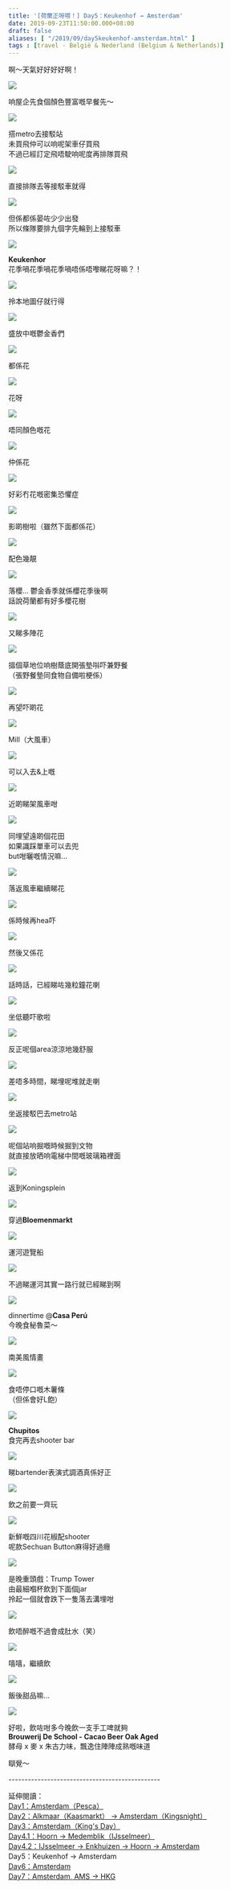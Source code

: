 ```yaml
---
title: '[荷蘭正呀喂！] Day5：Keukenhof → Amsterdam'
date: 2019-09-23T11:50:00.000+08:00
draft: false
aliases: [ "/2019/09/day5keukenhof-amsterdam.html" ]
tags : [travel - België & Nederland (Belgium & Netherlands)]
---
```


啊～天氣好好好好啊！  

![](https://z3owqw.ch.files.1drv.com/y4mybjDY1qahlAB4Ha27eETeHJXjWbCRXcXh3BHzqj4fO1ASYwemoM01KqAEMMg17uNlc3Jk8SewE0vEokVCWG2cakcRpPThX50Ya0-Dk8rEOdpk6WkVrA0wLLXEejFYpALlvhQUTErveTdpMkEyZxM5EH7JClwB4leQRM_fDjVanpa3ouF9vDAJmYPTzSZXyy0yC_rgponfDahMUjipGuIpw?width=660&height=495&cropmode=none)

响屋企先食個顏色豐富嘅早餐先～  

![](https://ynowqw.ch.files.1drv.com/y4mlI1XyS4FqiJZ6LwVKleOi9LGvUsuOpGKVRkZ9sBILaTeoUYBJPLVRrd4eQVEKAiZoyG-zolX1C6rs8GVxl0pOn2kgopD_lO-TgXiXJSSkzTOPhPHC6V9V8bCbkXqJDqcFMZ5BqzE8PhSL3VC9dEZ6dAHh3EchPjUd1gHdVAgpPg3y332axReXt-tJ61FrA5SSpUU9IaI-n2C-YjVD9pmiQ?width=660&height=495&cropmode=none)

搭metro去接駁站  
未買飛仲可以响呢架車仔買飛  
不過已經訂定飛唔駛响呢度再排隊買飛  

![](https://yxowqw.ch.files.1drv.com/y4mYxpMSnWHMhsMEfsSzFnao0jaW1744KmYAMW6DphMbe__B3Uwtx_zeaK30jHEeDM2EzBTQ5-nv__n1O522u8hUF1klMCGFXpKtGvJUYiZXdC2-uvgszZMA_0FWsmOussXANgbKu3YMcuNBpVzABlG_krH3Y9eS10NXy4Qedp9GtKqxH7CpwiAl7QAAMGZWhQgW307KxUJGkeIs_qAPvxSXA?width=660&height=495&cropmode=none)

直接排隊去等接駁車就得  

![](https://zxowqw.ch.files.1drv.com/y4ms0yHzddDQeKIY3mdQkPx7vz-r0cg-Ofi036MO_dm0WeMAi3blNE7idztOfTpmlG6omxfFxWb0L4jyIQ2OaSdn1I73yRu-7LENKgyC8KT0j5ETgMeOOdp5KwiXYRWmSdbNFDkgilPxq66JzxSNTIV772a5fa525XVaw-epEHgrmP3S4M4ZAkRVgRbr9W7VJg1sSJcfMz62Gbjl0AqeMXu9A?width=660&height=495&cropmode=none)

但係都係晏咗少少出發  
所以條隊要排九個字先輪到上接駁車  

![](https://xxp7ig.ch.files.1drv.com/y4mnJ0em4manUaiev4AgEsTN_4VXdLAWwd8l8lHu-EFsEGnfqz5YZpg8zRzDnKmdC4vjAuwNJbXe8ZxsPyFeo3KnFIGnwtkMLxtxg0ydF3ISAp5LWiYyUIJYoE6fDVdEx7aoHQa7OD5c62-9MstnY2Bv5PfRSdmGCkrTqjBxXKtP5AqF9JtrHSiBJb4umfDOZVuMhTY2y1vu7yVfYrV1c7opg?width=660&height=495&cropmode=none)

**Keukenhor**  
花季喎花季喎花季喎唔係唔嚟睇花呀嘛？！  

![](https://zhp7ig.ch.files.1drv.com/y4mTzu_iNd4n4lUnj7tbEn1iQEluTC77qA9Ee_VifMIyb4ScrF1MnlQELTtT5TYpfucYlDUAnmQk4is52b3HYmDte-BdVQ3sB7TqNc8JTlFPGeX3LoCqUFhE7R9rNzCWyMm8k5x_520yoSZDP5G1gSqbkNdeSIj1JA9d85HsvJNnyZ_ZNjpwZ_clMHEKcKmot0hE_nmVeFNMhmDOp6WWB_Juw?width=660&height=495&cropmode=none)

拎本地圖仔就行得  

![](https://ynpm6a.ch.files.1drv.com/y4mEYrS_6rqBCAZjA3Dxlh0PiNzVv33PiCTwwfOqh_NbhciLYSeS3RbCo2Dq0cSOixliSnnEf0yD02nDJF71soCVqTvq8ODDJvJ3ox9E6x_YX2P2V0NkNGR7nN2ji8oTyfAeY9yBFQrZCdaKFAvJInq7lqp2_uolqkT05bhIJEo1zdVqRmQ8FBdtdjB0tmBaqrf4CClG1-_45_kq_Iyvl0D2A?width=660&height=495&cropmode=none)

盛放中嘅鬱金香們  

![](https://yxngfg.ch.files.1drv.com/y4m5RUO9kkdpmpfvBJabz7qLAZGwqyj1rPCJPsSe2SJhVURlQVUZfYHoFKiSQHXLAMYV-lhPMRShVutl1qZ1Rbn40sKmUQPYO8So39_yn19OFhz9xuS2miYvghVRXr8GhblU_WnWSr9a3B1vY8eLBsCPkqDkhpTo1BAQtwtM3K7k0WFdhz0CXH0j3OIfj4idme0LG0jA9jSDnI40CNf0cUdtw?width=660&height=495&cropmode=none)

都係花  

![](https://zogvfa.ch.files.1drv.com/y4mYQb0ZTQ99MP_bGBbZmg_GlkHJrI2eLch5koCc92J7ndeQJCtBUJTT-eHsJmPhWEMy6ByHT9QaNtTjG1EBPeVYXZNvn_m1OtuodNh7tXsYOJ5k20c9sjq8VGNpsQ7fbsgLW-9gesrzhoLKK5ZXcNWiPTlfugXSlSTJpLvs_ifZ8GxLRTTZJbp4ChQd9GYKz-_RZ2ZbJfx0iWsn45ZP4flOw?width=660&height=495&cropmode=none)

花呀  

![](https://yeiunw.ch.files.1drv.com/y4m9GIawBjtX6Hg_L5DRDp2kuqez_qdK5ZAua4MBq5bW_cS6uecOYLbsIlFbJ2yLTkVNwJziVjF3hvbTOdM0YrSQQAyHM3jJUWpdGxSP0ooVpdKTLOauqBeBtHwr6SaAN-1MZ0xlf33_TpJDQlL5Lv8ocFv6vbDUdbTUxG9mvO7eN7ZbuQhcrdVQSns-mc7g-Ad_KqeakhKmiMwt5IgkMwYRA?width=660&height=495&cropmode=none)

唔同顏色嘅花  

![](https://yohziw.ch.files.1drv.com/y4mxM_etUq__Qm8gD2ymNUj6pp_a7ySi4G8Fuc9Fugfx5A3nBueY3CycUFssI5asammgpige0s82pJkKtdVCI1tUVynTdcPBy3EZKhQn85fQnw2ICYh7EY7rIe1gskXMYlqtPZO4mvMxFBH0BNdUkiFfN2cELCSkOE1ECqUriuDxuOh-OpLtauYdlET7FFVraK58JYH7wCTTIOlXbvZZjv5QQ?width=660&height=495&cropmode=none)

仲係花  

![](https://zuhziw.ch.files.1drv.com/y4mDLth4bg0aO-K-so5G_WnkBZ48lbKIAFYy9zqiYlrcLlnXr1dfGLmTELt1UXmYWe_4ZMoDf99awgukm_g0-shqOKZyTVXz31bxzg6t0ZZwEtvOHYZWiO1ys0xmv7H4NUZRoggc8mGIcSEYXOoyNXapdHWRlV2unS29SS05RXrCeDqMWHCryHTGIi4CWK9cfS6UQfapkn6cfEl6dn_p_hJbA?width=660&height=495&cropmode=none)

好彩冇花嘅密集恐懼症  

![](https://aeghuq.ch.files.1drv.com/y4mvi2UcRtimfEthQ6mqzuRdaLNYAcVRjBcSYZKsIjqt3O9Go7vNxoBOt3ZngYEOv8QA_2F5w-d5-K3yqjzZfH5di9n1B2hRf4dtF3assI0RrXcaxh89vJJIcOZ2l6bkOvm_xmfoHKOqyuTtUTpFFy4xFwsPJ9Uiwpmk1zoBGjCP41mDn7v8pElitsA4ruYAoR-nMaYvk_vUa3enXnsjDHq2w?width=660&height=495&cropmode=none)

影啲樹啦（雖然下面都係花）  

![](https://yehsra.ch.files.1drv.com/y4mz6LCZnGGairxxcKMdpuuoQj2nzYfmsPNfFxyVXo0oNhhenzuJjEr6-dqshqFgGfcrIYL4S1_BrRr5v3gPcgpxt6Y4jgFp79OYDqcaDSDsCAZc9H7BPrMXXWQyUH2XqQ8q-AYZYH1zajgKxgqdkYSvQqSbpZTlJPHPtGNg-Zh_sInwzZXr4fsyjsrOHXeVWKZVauZKvQuTPIgS2dopS6EpQ?width=495&height=660&cropmode=none)

配色幾靚  

![](https://miqetw.ch.files.1drv.com/y4mOQrf2SvUjlhVbK1rkLtbpkE8z3ht0JDPgQm-uULSvpNEMW0aqb7iJt4QBEcojkH_QO0mQgfRxi_ld7jY0FTsUa1HkuU-CtoXAUdmBIP1ckeq94wrb13SWms3Oin66nqvuX11EJXEXqFK7-DqDt0PJOQYleOWucB3D0qdykKoubTeTQzEBItV7_c_lvzj2UagElpwRV1nb7B6j6e9BCCtew?width=660&height=495&cropmode=none)

落櫻... 鬱金香季就係櫻花季後啊  
話說荷蘭都有好多櫻花樹  

![](https://moqsrq.ch.files.1drv.com/y4mot7VvWCkPWy1hnTZ5ZF5UTnW53TKtmS8a_Ml2kzwFzdY2WQyd-wNmUJy_-lA5ki0-6ALYINY_BDbdX5QdLQHmKeoWW3xvyI9BSDk50A33zBvqnanBy1AAz3oqrKrxNx4GLhw7WOUL31GGbKEL5GsrwuSmFLWLlst8x8wDzRy5C1CwrTK5mT45B5uys384txk9dctstewWLhZifo_yVD2cw?width=660&height=495&cropmode=none)

又睇多陣花  

![](https://lyrilg.ch.files.1drv.com/y4mlTZGtN14k-3njUXjpMN29L5cwLOR24J0q_OKcdROhOE3YQJS5Wtzbsp-haWXRJPgqDt4Qqv4lolkb0zPqh19dZLxVMyFUWRDonrZYk0veoBJkPxwXfz0vCalouIgwr4BKnQrswGaWWDfjZkjSffPUiTPsfbKApOShWeCzxCYfj67ZYpKW7l_JfvzhEP2I9m7ZanO6hlaf5W7qVqWKqM0Ww?width=660&height=495&cropmode=none)

搵個草地位响樹蔭底開張墊唞吓兼野餐  
（張野餐墊同食物自備啦梗係）  

![](https://k4pacw.ch.files.1drv.com/y4mvVVBlLtUcctiShpWpk8mMNihc5iNGf8l1AAmdID3fgPn4Z5TbO3V4gTtM0Y1Gl7nl4WW2qcCGsqs_sQYFVql0v37VZpJnFttLbmgUsfpk13XrIKbbgm-0eBmSt34w13taQPGjkwO6i2T_CgiHBJreJPtHEbIditlm0ariDhUG6646-LCzuaFe0tTBv89mF7EvfxPcIS2QVA6V2t6FUwxPA?width=495&height=660&cropmode=none)

再望吓啲花  

![](https://lyor0q.ch.files.1drv.com/y4mXSOVg7gku2DH-xzfL-PATWzoA9i07D9pEmI6zKnlAB6K6vRb_cDoe_DTqWW4iUVPys_rlNU9olrsOIFYD-fX2P34HG-GqnAkaghHS4EbRbeS13OhQoFQRIushAkadqTMQo6sz8YFB56wqc5SiBqGF-ob5vf6Ne59HWBAyGeJYh5kAGAyAUny-ZBK_2nlihX5tZldgD9Fana4vlt_A0RznA?width=495&height=660&cropmode=none)

Mill（大風車）  

![](https://lior0q.ch.files.1drv.com/y4mjXMClReVKdzqw8e4PE_Ug9Y8xJVXCm-g1Te-xApiRuPQyWEfHSgTF1zgzEKAb1s7bNoRjh8VTcocTorSQ0Usi2rVWqJLqiLRMAibeAuZM05tjuY_0-0cQx2GoeXPaE7hK8NdGpODchEg_3G62CuSwnlnIoXHCBeab9_9CGGy8XMMxz1YSEq3gnh_KzNo1q5SqqUACc_nwvce8kahBWSuYw?width=660&height=495&cropmode=none)

可以入去&上嘅  

![](https://lop2xa.ch.files.1drv.com/y4mdeMW4jweA4Aeiag-wxwUGch73NUdk1P89_Gf4Z7k2iKtxzD8jy7nrssC-tJY2IXeBObQr9cc1VT6gcV2QppfMSdLFxDpJh80k9bh1nJN5oA0LC-GzUyty9NYAV_Z8HSyeaXsbZtTYPhhmeINLDJXs2aMwv50lZ11na6eGlFHlzJQmPat4OnzwJONnFnnCXDV7y2XTE7UJCMLNTzP9zLQBg?width=660&height=495&cropmode=none)

近啲睇架風車咁  

![](https://mop2xa.ch.files.1drv.com/y4mGiE8_rQRL4lk3b_7eWpCkCoAxg8PPmPYweDXv3CF4D5vUBIUqxBZ_z7AD-_LJqxvwwrmlNLWwbbjxZOFvaH0ul6ztaOBBb3f__LgbKyVF0fsZd_DKzlvMQBu-_85u3HvnWx3OOc5EKzXJQMYHKwiNwfGNFzF_v2BEAIKQBmwgXBMAbBLe66rYDiHXzGj5NAz2OY06IhVmDspT_IV9aQIpw?width=660&height=495&cropmode=none)

同埋望遠啲個花田  
如果識踩單車可以去兜  
but咁曬嘅情況嘛...  

![](https://lv9fwg.ch.files.1drv.com/y4mlcMjDlInif9bqsy0-S7MJ8kn1T51by7V5UMzVcbkHf1CWTAu_5Uu9Lh39OiSrqG97FBdRtQQ7P6vjnzWrLJRO6t3m4TJhfDOdIW-2NthvM98xLrgTgMM9oAsxL41zXCh3ekxxPKSMqCNp2ZZA6_ZhetxX89z2EtV8EuAGCc0yP8GfQdfLhqlO8K0VSBVU07Mx1ArrpOQb0RspQzVdUT8mw?width=660&height=495&cropmode=none)

落返風車繼續睇花  

![](https://np9t6a.ch.files.1drv.com/y4m1zQ_eFNbXoXdPoxA19nQ_PVeIJm67zCb9kL70cvjndkdT-CVK7NRfv-DJkM5o3WhPwACJcmGSn6n0QwLo4dj1vgQr5BGiSFY6XhGD4rWg22Jj8v2MxxfT9bvReHFAE3VSyct8nmdPUq3zwNepQY5VARjexxKV-lj5_gHJUZ4F-75XbEYMpl5VGNEj0NW6fU2QONkHZkKAcA_NWiJYbsEIg?width=495&height=660&cropmode=none)

係時候再hea吓  

![](https://mq9t6a.ch.files.1drv.com/y4m4GnE4d7IyrrnmSvx6x-f09yy3lnhHNZSE0pfsXjcQNSWxkKY4oRprUo2t3EtfHQ7_yaiaXUTHouwNH6d5mxSePHcaSxXys6_7U_rEHIv-lXG2qBUwVYOtm7YcYUA7bvVe1t0rBO_MJ3MS4QI6PF-j5IK3kKrhqjMtLhO2UHM9I40X51PwLPmti6iuTM9PcVVh3dNGPoBh47snA_hnrMrIQ?width=660&height=495&cropmode=none)

然後又係花  

![](https://np8krg.ch.files.1drv.com/y4mbcR1ysEsG0QC6EmgTDoRjmherZEyfaA0dtBt9ebqYI4qCguV3coHTrxogbOZtxQpFJEh4A08GH6q8ygDVhCzbG-_8ygIheRiBUJZEQppRV10HTzQXouHh9tI9Sc-cC_Dylmz-6-u7oGI-29xngRR7MzBbJI89CWXeubzlh9UtAXsBRnVip1XxSNez4zrfcJlmMwKEFYrWjBi1u0XVJzXFw?width=660&height=495&cropmode=none)

話時話，已經睇咗幾粒鐘花喇  

![](https://mppcig.ch.files.1drv.com/y4mhleJY4Bq3FQIKR_htfE1hycNbrbYRtMg6gQtuLjVwG4wyW_I1Wp57yAEOqWL2xu7DsEaXA-huP_FkfbEgyD3p41TCciHXa6a-wtuzuCeF3f7wUF8QQtyG4GjvLmyuoVnodcOL6Wz2x7J54rSuJVRW0T4HNzxATsn3y7bKM3HE07pvOvahncCe55gsw5uogId7ZgTFY52TMixYceQL4F9kw?width=660&height=495&cropmode=none)

坐低聽吓歌啦  

![](https://mqpj0q.ch.files.1drv.com/y4mFdRVc7hpMGitQ9XopgaCrL2LfMZoT5pWVV_QXAyb5_hLpDdCcNfSkUFOneDM57x4latmtrR1g_-C_WEZHj_yJJYWbNRbBASJ4vyCWzy5TFNzgseMH3nH7fx0-1NJO5nFMj06c0JkQ25wRG58I0ePO38HFpOEW7DLkJQRoAQZIU1ZisteScOH5SBp1dEmZVIl03Qq6Ta6caUKjAbynAruag?width=660&height=495&cropmode=none)

反正呢個area涼涼地幾舒服  

![](https://mfqnfq.ch.files.1drv.com/y4mPZUVF4pr7WRNP7VplaaE0YxeWzKWZkqEosZmp5KZz2F8lWzz3FXdnqKmzQ09nBM1wEIqY1XPWE41iwnnIcTMkauo5MxjvEbQNlx_Sn1xb0cTrTiodwQLejd6TC-Etprz9y0fP1fNrlNCDAu8zNr1dFsEJd8DDAAexeNCdP8p0aPoTa8vwA4vtZzBvJSePdhm6vDMDTL7w-zmZsCoyR94Hg?width=660&height=495&cropmode=none)

差唔多時間，睇埋呢堆就走喇  

![](https://mpqnfq.ch.files.1drv.com/y4mJqNvAv0qQkGs65wldP6YK0_I9TymZjQbGTejUOfvTo1i5swgYsZXvxNpHjd6FYCobYv4BVWwi4LtzFoolyjv17opQ6gG577UTzxN3s4MYHGw7DE0KEikt_MSR2vrSio9OLM2S7RH03kPvR0-EfE_GJfn3KvPtXH3A9HVIEXH7MlDNbKT_Tjbs__E4ShF4qbiKS3x0kgd5XTXnD71KRigrQ?width=660&height=495&cropmode=none)

坐返接駁巴去metro站  

![](https://nfqnfq.ch.files.1drv.com/y4m3NQjksAsFTmpmXdDjKofR9SO6AizN55_ftxdhd1iyThWBe9NgK_4iAVu6nCH8pTExel3xINIBOrkAiMXSUI2UudkV6OynN5rsW0DwhwGVV0l7SsqU2-q04ZtPZM5PioP-mAToTtA43xKKEDxrS-1sCd8WbyYcIEdrTdR2gafE4AeEewvMme8gig6s-Vpwao-WpO7QxGRkxn-pVgyg4liLQ?width=495&height=660&cropmode=none)

呢個站响掘嘅時候掘到文物  
就直接放晒响電梯中間嘅玻璃箱裡面  

![](https://mvqnfq.ch.files.1drv.com/y4mMWy19UJQvcXaA-WNwOq5OndpSam4qaDK0j8rFs2DAYEsGIXRXtnXb6DzIL8-tvYB8KYHcVjqJMni-nkJRQ5Al5QzUJ_WV1GIabAUFo1YlGVlGFJAsVjOGJ1mtToQAadlHKNGz9Y43eCo4r-C2cV3DqWyb4voikQytlLshP8QL_kCfBUFWGmkfMCIDW84_1twTL3OEpqK-U83a_hsfy_-Iw?width=660&height=495&cropmode=none)

返到Koningsplein  

![](https://lvqnfq.ch.files.1drv.com/y4mWAl-DA0OMuYIhlAa7z8Nii6iICwCsxowJh0tp91iD_6pPD0vX3LPvE352_7CdI1mGfrAxqz1n5Py6FEiXMRiPFbneBF0TRj5UuX50lZtCwNVKRxJvWw15rCoHTKtUk5iQ6ljVetFpV_f0n4iOh8o4dOFpMoYLSo0I4YLVuc-lqD3s7KXiaFcfVZPyH5N66Th9xZr-SDXsZDNFDdC4LIgQg?width=660&height=495&cropmode=none)

穿過**Bloemenmarkt**  

![](https://npp4cw.ch.files.1drv.com/y4mUW-2vB9x2vxVCy7fmc6TzT-F13WYdZabT6gRtCUns9A37MUZZSBmSXnLytrwRoCC7cIFv7jkpEHtHdm3OzSzY4Kj9LFJEOBgsI9wj-A3HByktEtHvQATs_MUVawfva5k61ZuWg-MyDnSzAtQMtyd2zjRA66oqwh-ZC4-zoTOn2YXlQCQ_GtT2u2adV8QHPKJUhn9x3leeRQXkxKZ5LsSzQ?width=660&height=495&cropmode=none)

運河遊覽船  

![](https://kv8dqw.ch.files.1drv.com/y4mujC-yIGlSoE2noooCn3dtrxX93NK1puKVBOujQngdkviLBBl4gem18_k-tVn-NlN42FduXEZzux1Kli16Cgz9zpdCghzVSiXdPIqXIitH3AJbHxYWzvCsoEF1mqvFtgfznKcT9YdDwZsIhvEQV6FKkHaNgJrWzd-5zJ2oBA5Q8eEtc7fTI0gyns7v9d-oOnwx9XrQ4FLIcHIl9a87l9ykg?width=660&height=495&cropmode=none)

不過睇運河其實一路行就已經睇到啊  

![](https://muymqa.ch.files.1drv.com/y4mW4ibZDO4kX7YAX1kRFXzBxznLhsegimYtBg_HV1sKU80Y8gz9241svnUT6sFm7mqNsfgcpkK-wRXJ8nlLoihFp8PwVJ1Z4E18GaePbns1b3aXGNwd2tU9sFAvgTbC3M7cFs-LNNzE84hIzVQo0pak10MCKdPaXSepp5_iyeX-UCwxNxcSVk1fTzUlMqmLYRIAi8JVwkgLGrtWcQzHWFcVg?width=660&height=495&cropmode=none)

dinnertime @**Casa Perú**  
今晚食秘魯菜～  

![](https://n0ymqa.ch.files.1drv.com/y4m2hkGI_aDMhEdW1Hd0cYadqTEQ9HQDuQuNGGQCLsSZp4F48sJCxqwNyWLsib1S2xBU3-7iK21kaB1lWybTKSaFNnoyt_1SSVwrg02Qh-4LLiQRDbfFikfZuJVyks8anS7ZNoaXg9H1X04roNsedvAkXHihRQHYDsKgw95hM6567p6HgedWuUOfvU3Dy3IXvOANouXFgFdg9Eh1AAYMiEKwA?width=660&height=495&cropmode=none)

南美風情畫  

![](https://nuymqa.ch.files.1drv.com/y4mAj2TQaT8iLucB0S-gWd_0e7EtGSr6YOXNreU2J7CW5iH64Cb6ouNnz5_-zgPvJukB7fviotvqnDrmNbxbvd1JvsjQG7F6z6VtQor77OKYazu4DIXSWT-bYpzdzt-_ZrJnxvzI-QoKEK2dnmE2Li4J1YTVGDTjqpHowOIDoqq5yBwdQ84S-XLX8SUniD4B8qTlvmbZ73BE-oh3TUS1zuLEg?width=660&height=495&cropmode=none)

食唔停口嘅木薯條  
（但係會好L飽）  

![](https://okymqa.ch.files.1drv.com/y4mU5J5n1f9nqYEzGB4MftmMndhMmJ2wdseyM1qEqcHXUlF1DHqfnopotN0_RML6-DJqqQUv97qvVR6vopabVx6DhpD840BVcR3hlxBlsYe9v7_k_WcykP8SzRUkzd6waC_A3cCfrKYdiT6-SYK9faeTKE4j7nU5kGWF5gt4onyGQGg4e1rcmm2NOBz45PJcxyaWVl0F8prDXM5JWuP9zRDRA?width=660&height=495&cropmode=none)

**Chupitos**  
食完再去shooter bar  

![](https://mualhw.ch.files.1drv.com/y4mEGCqwPgidVw9zoS-XTWcC540uYtiNF3hVIx1R9gC9V9obV1EAkikpKbeWf8G8Hv-K_J6YNV5yAUY7jc3nyhpcwQaG3wLGqTdf-IT53JaUHNKawcZcz8FhMcS0BTtliy71CZtzNUt-uZtFAh7hjPbXj-H_3tSej_hGHEV-xQbCG_qoUhFdsJpMHbj28BcdL8TzJcehT4DLpEhCHKW_qCuLA?width=660&height=495&cropmode=none)

睇bartender表演式調酒真係好正  

![](https://n0alhw.ch.files.1drv.com/y4mEVxeca1rPiM7KZpuzn3CtP1oo7_WOQyw-p2RmYDWvOrREaWtOAg5P7Tfi8Tv32iY2t1j5uK5DUjRR0V6bUVWUK15r6TGTUWMWrEjRvSbGp89SHzQbB4HECJ8htdET_Z8o2lpMWRCaFupNZKst41WWhxgwbS8HDR0QRR_qjwzqCnxd-8vQtVT759rld6MVWu6EHrZcRdP7zi4loiBMXL2Aw?width=660&height=495&cropmode=none)

飲之前要一齊玩  

![](https://muy0ig.ch.files.1drv.com/y4maVu3MTb7gPp68AIBDPC09kSoZY2oa_K2KLZxMJlcNTLDNlmtYjcMPBx0gkLf6C95R9pZfV2T2-EkukInuW4LHenVmIfBRIqUhkTVyMHRZZMTkAt_L81Bp9MeJdx6l_f111P3QPWvtHoGupBW0Ts3ZQ_DneHKtMjq9qYbW5c3mjSFUCcdpoqPtgl5b0-7RSqe7SXN5zQ1i3lk_g1WhvN2Eg?width=660&height=495&cropmode=none)

新鮮嘅四川花椒配shooter  
呢款Sechuan Button麻得好過癮  

![](https://nky0ig.ch.files.1drv.com/y4mnPDgNyVb__91covL-BZiHhyEd20miftLtL77smiN1cjBGYuCpw2ZfdXfJhxkiW3QUYK8-mywGhKXBH1S_V1hZwDTI1-FoyrxNUI8mWH9wOAvnfR8obBbc-8zb367SVwc9wxmry89E8JNL3sB6vBAdWsvUKiJ5Es5EVd1CWgff1FcAbi6_1bcfAujUKzN7Y6DsZtVc-GiR9RF08rjp68_6Q?width=495&height=660&cropmode=none)

是晚重頭戲：Trump Tower  
由最細嗰杯飲到下面個jar  
拎起一個就會跌下一隻落去溝埋咁  

![](https://mkazfq.ch.files.1drv.com/y4m5NFMlwaC3YYIx57_Z9DFea9Ejr60P1zhyunoJO5LFctYC2qcvoygQ8CoRzNxO4j-lA3nSmUo_FteSSzVTO8Tm8KzP30XXr2gbkVOKL7SLDb58zeRgEfZH9OlEodf971gD33FmyKxBYN39lSej8ydSLOVlv0egyNEfbbperSQ-5KSYGsVRiEEWqBEEZ27WQM04XX16AUR3iTlP8K_YA6XtA?width=495&height=660&cropmode=none)

飲唔醉嘅不過會成肚水（笑）  

![](https://nuzqcw.ch.files.1drv.com/y4m-t0rUWDoaQRCVBT2guSlDm4Aor2gcoMag5cL0IDWoPjk8APxtGF0ilXNl494_oGDudT-b0fTGPX4xjpS3M3p6GzTUY-hh1iC0wlsoDsa2m2qX6KsaJXYFRkSxdI5FmUwzInm9exorHYaH8ivP7rd-NNCYAJcPxXMCkfDAjks6z9r7SZd3cX90WMAyXx4tkM2MKeJd9Vl10mcRTHCbnfQdA?width=660&height=495&cropmode=none)

嘻嘻，繼續飲  

![](https://pezqcw.ch.files.1drv.com/y4m_Dy14IkImMo3kh_UDBPzoKpy4O5ManXAa7wYXdrAJdSRtVloC6ZonUjftqMGHvKn-adXiKxlRA2sOZrbLYeuQvU82dnfCEOgBSZLeVwv5i3IJNLZnr9WRWwdz4IAM2jnwfBd9ulXXXkRFnPXc0QRQdgpzL7MUVhKqIjbkksI_JZlBa9na_qYOn8xNxw-e7aTVIkIgNvdWXG1D5aFCjgspw?width=660&height=495&cropmode=none)

飯後甜品嘛...  

![](https://okzqcw.ch.files.1drv.com/y4mANCg2ilrQxLRSDsV44Wi6JmcRkKxVHRfHxxxZsMVqz8FypIZ-q6oNz63phKNJzEKArT58OBGQriqezR4h50FczYbQ6aRgnq6qclrhp8OCzwpKQm06QXdfHcngwWBARutJNESAWUxlnZ5rv_I60ULLfPV9jdBoOVz3CrmV14h3wB-0XegAiANZ-Pl9yxf0FBP5vZjwKqByLXFDl6-D3yMqg?width=495&height=660&cropmode=none)

好啦，飲咗咁多今晚飲一支手工啤就夠  
**Brouwerij De School - Cacao Beer Oak Aged**  
酵母 x 麥 x 朱古力味，飄逸住陣陣成熟嘅味道  
  
  
瞓覺～  
  
  
\-----------------------------------------------  
  
延伸閱讀：  
[Day1：Amsterdam（Pesca）](https://www.hidie.net/2019/07/day1amsterdampesca.html)  
[Day2：Alkmaar（Kaasmarkt） → Amsterdam（Kingsnight）](https://www.hidie.net/2019/07/day2alkmaarkaasmarkt-amsterdamkingsnight.html)  
[Day3：Amsterdam（King's Day）](https://www.hidie.net/2019/07/day3amsterdamkings-day.html)  
[Day4.1：Hoorn → Medemblik（IJsselmeer）](https://www.hidie.net/2019/08/day41hoorn-medemblikijsselmeer.html)  
[Day4.2：IJsselmeer → Enkhuizen → Hoorn → Amsterdam](https://www.hidie.net/2019/09/day42ijsselmeer-enkhuizen-hoorn.html)  
Day5：Keukenhof → Amsterdam  
[Day6：Amsterdam](https://www.hidie.net/2019/10/day6amsterdam.html)  
[Day7：Amsterdam, AMS → HKG](https://www.hidie.net/2019/10/day7amsterdam-ams-hkg.html)